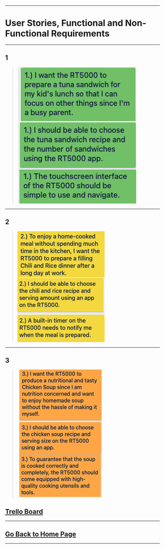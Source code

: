 

---
# User Stories, Functional and Non-Functional Requirements 
---
## 1 
>
>![1](1.png)
>
---
## 2 
>
>![2](2.png)
>
---
## 3
>
>![3](3.png)
>
## **[Trello Board ](https://trello.com/invite/b/1iHTwr1O/ATTI44d1995287fe2936784447ffb2fdc8ef1E90D0E5/user-story-requirements)**
---
## [Go Back to Home Page](./)
---
